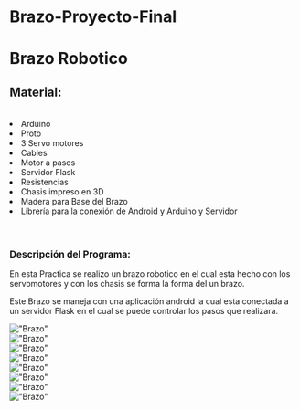 # Brazo-Proyecto-Final
<h1>Brazo Robotico  </h1>
<h2>Material:</h2><br>
<li>Arduino </li>
<li>Proto  </li>
<li>3 Servo motores</li>
<li>Cables </li>
<li>Motor a pasos</li>
<li>Servidor Flask</li>
<li>Resistencias </li>
<li>Chasis impreso en 3D </li>
<li>Madera para Base del Brazo </li>
<li>Librería para la conexión de Android y Arduino y Servidor </li><br><br>


<h3>Descripción del Programa:</h3>

En esta Practica se realizo un brazo robotico en el cual esta hecho con los servomotores 
y con los chasis se forma la forma del un brazo.

Este Brazo se maneja con una aplicación android la cual esta conectada a un servidor Flask  en el cual se puede controlar 
los pasos que realizara.



!["Brazo"](https://github.com/AlerzDev/Brazo-Proyecto-Final/blob/master/IMG_1492.JPG)<br>
!["Brazo"](https://github.com/AlerzDev/Brazo-Proyecto-Final/blob/master/IMG_1499.jpg)<br>
!["Brazo"](https://github.com/AlerzDev/Brazo-Proyecto-Final/blob/master/IMG_1501.jpg)<br>
!["Brazo"](https://github.com/AlerzDev/Brazo-Proyecto-Final/blob/master/IMG_1502.jpg)<br>
!["Brazo"](https://github.com/AlerzDev/Brazo-Proyecto-Final/blob/master/IMG_1500.jpg)<br>
!["Brazo"](https://github.com/AlerzDev/Brazo-Proyecto-Final/blob/master/IMG_1463.JPG)<br>
!["Brazo"](https://github.com/AlerzDev/Brazo-Proyecto-Final/blob/master/IMG_1469.JPG)<br>
!["Brazo"](https://github.com/AlerzDev/Brazo-Proyecto-Final/blob/master/IMG_1483.JPG)<br>
